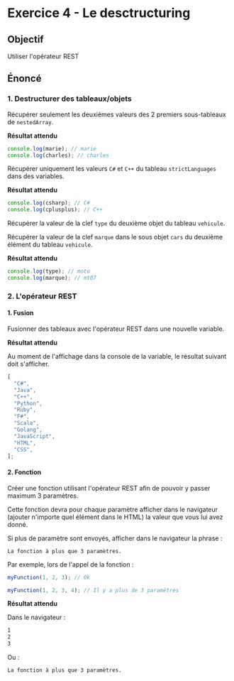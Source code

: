 # Exercice 4 - Le desctructuring

## Objectif

Utiliser l'opérateur REST

## Énoncé

### 1. Destructurer des tableaux/objets

Récupérer seulement les deuxièmes valeurs des 2 premiers sous-tableaux de `nestedArray`.

**Résultat attendu**

```js
console.log(marie); // marie
console.log(charles); // charles
```

Récupérer uniquement les valeurs `C#` et `C++` du tableau `strictLanguages` dans des variables.

**Résultat attendu**

```js
console.log(csharp); // C#
console.log(cplusplus); // C++
```

Récupérer la valeur de la clef `type` du deuxième objet du tableau `vehicule`.

Récupérer la valeur de la clef `marque` dans le sous objet `cars` du deuxième élément du tableau `vehicule`.

**Résultat attendu**

```js
console.log(type); // moto
console.log(marque); // mt07
```

### 2. L'opérateur REST

#### 1. Fusion

Fusionner des tableaux avec l'opérateur REST dans une nouvelle variable.

**Résultat attendu**

Au moment de l'affichage dans la console de la variable, le résultat suivant doit s'afficher.

```js
[
  "C#",
  "Java",
  "C++",
  "Python",
  "Ruby",
  "F#",
  "Scala",
  "Golang",
  "JavaScript",
  "HTML",
  "CSS",
];
```

#### 2. Fonction

Créer une fonction utilisant l'opérateur REST afin de pouvoir y passer maximum 3 paramètres.

Cette fonction devra pour chaque paramètre afficher dans le navigateur (ajouter n'importe quel élément dans le HTML)
la valeur que vous lui avez donné.

Si plus de paramètre sont envoyés, afficher dans le navigateur la phrase :

```text
La fonction à plus que 3 paramètres.
```

Par exemple, lors de l'appel de la fonction :

```js
myFunction(1, 2, 3); // Ok

myFunction(1, 2, 3, 4); // Il y a plus de 3 paramètres
```

**Résultat attendu**

Dans le navigateur :

```sh
1
2
3
```

Ou :

```sh
La fonction à plus que 3 paramètres.
```
